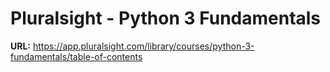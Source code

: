 # Pluralsight - Python 3 Fundamentals

**URL:** https://app.pluralsight.com/library/courses/python-3-fundamentals/table-of-contents